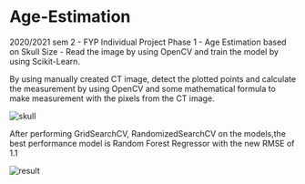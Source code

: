 # Age-Estimation
2020/2021 sem 2 - FYP Individual Project Phase 1 - Age Estimation based on Skull Size - Read the image by using OpenCV and train the model by using Scikit-Learn.

By using manually created CT image, detect the plotted points and calculate the measurement by using OpenCV and 
some mathematical formula to make measurement with the pixels from the CT image.

![skull](https://user-images.githubusercontent.com/65883921/135122558-13b61d49-bec0-4194-b268-d2f3565c38d1.png)

After performing GridSearchCV, RandomizedSearchCV on the models,the best performance model is Random Forest Regressor with the new RMSE of 1.1

![result](https://user-images.githubusercontent.com/65883921/135122761-c8ecc30c-31e0-4d80-8abb-850735ebd1f6.png)
